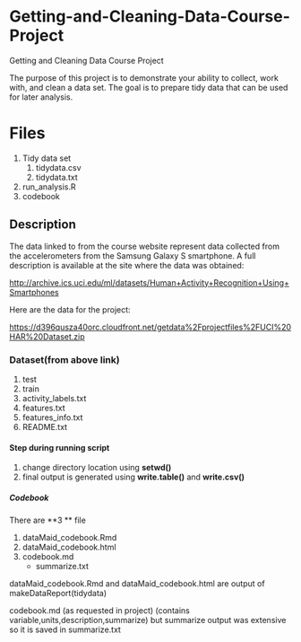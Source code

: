 # Getting-and-Cleaning-Data-Course-Project
Getting and Cleaning Data Course Project

The purpose of this project is to demonstrate your ability to collect, work with, and clean a data set.
The goal is to prepare tidy data that can be used for later analysis.

# Files
1. Tidy data set
    1. tidydata.csv
    2. tidydata.txt
 2.  run_analysis.R
 3.  codebook
 

 ## Description
The data linked to from the course website represent data collected from the accelerometers from the Samsung Galaxy S smartphone. A full description is available at the site where the data was obtained:

http://archive.ics.uci.edu/ml/datasets/Human+Activity+Recognition+Using+Smartphones

Here are the data for the project:

https://d396qusza40orc.cloudfront.net/getdata%2Fprojectfiles%2FUCI%20HAR%20Dataset.zip

### Dataset(from above link)
1. test 
2. train
3. activity_labels.txt
4. features.txt
5. features_info.txt
6. README.txt


#### Step during running script
1. change directory location using **setwd()**
2. final output is generated using **write.table()** and **write.csv()**


##### Codebook
There are **3 ** file 

1. dataMaid_codebook.Rmd
2. dataMaid_codebook.html
3. codebook.md
    * summarize.txt

dataMaid_codebook.Rmd and dataMaid_codebook.html are output of makeDataReport(tidydata)

codebook.md (as requested in project) (contains variable,units,description,summarize) but summarize output was extensive so 
it is saved in summarize.txt
